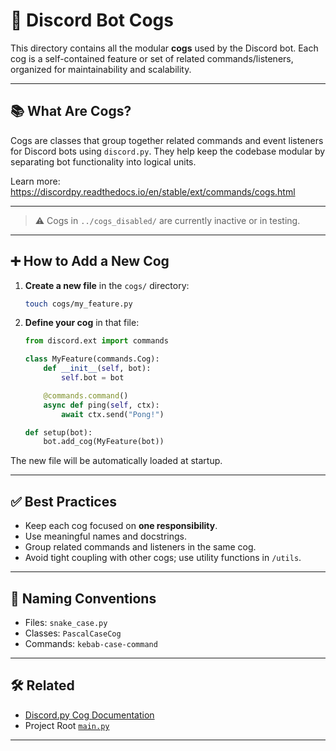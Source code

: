 # 🧩 Discord Bot Cogs

This directory contains all the modular **cogs** used by the Discord bot. Each cog is a self-contained feature or set of related commands/listeners, organized for maintainability and scalability.

---

## 📚 What Are Cogs?

Cogs are classes that group together related commands and event listeners for Discord bots using `discord.py`. They help keep the codebase modular by separating bot functionality into logical units.

Learn more: https://discordpy.readthedocs.io/en/stable/ext/commands/cogs.html

---


> ⚠️ Cogs in `../cogs_disabled/` are currently inactive or in testing.

---

## ➕ How to Add a New Cog

1. **Create a new file** in the `cogs/` directory:
   ```bash
   touch cogs/my_feature.py
   ```

2. **Define your cog** in that file:
   ```python
   from discord.ext import commands

   class MyFeature(commands.Cog):
       def __init__(self, bot):
           self.bot = bot

       @commands.command()
       async def ping(self, ctx):
           await ctx.send("Pong!")

   def setup(bot):
       bot.add_cog(MyFeature(bot))
   ```
The new file will be automatically loaded at startup.

---

## ✅ Best Practices

- Keep each cog focused on **one responsibility**.
- Use meaningful names and docstrings.
- Group related commands and listeners in the same cog.
- Avoid tight coupling with other cogs; use utility functions in `/utils`.

---

## 🧼 Naming Conventions

- Files: `snake_case.py`
- Classes: `PascalCaseCog`
- Commands: `kebab-case-command`

---

## 🛠️ Related

- [Discord.py Cog Documentation](https://discordpy.readthedocs.io/en/stable/ext/commands/cogs.html)
- Project Root [`main.py`](../main.py)

---
